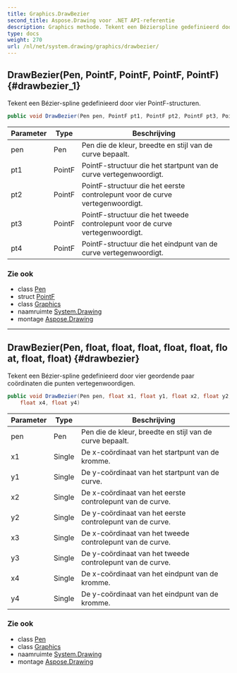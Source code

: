 ```yaml
---
title: Graphics.DrawBezier
second_title: Aspose.Drawing voor .NET API-referentie
description: Graphics methode. Tekent een Bézierspline gedefinieerd door vier PointFstructuren.
type: docs
weight: 270
url: /nl/net/system.drawing/graphics/drawbezier/
---
```

## DrawBezier(Pen, PointF, PointF, PointF, PointF) {#drawbezier_1}

Tekent een Bézier-spline gedefinieerd door vier PointF-structuren.

```csharp
public void DrawBezier(Pen pen, PointF pt1, PointF pt2, PointF pt3, PointF pt4)
```

| Parameter | Type | Beschrijving |
| --- | --- | --- |
| pen | Pen | Pen die de kleur, breedte en stijl van de curve bepaalt. |
| pt1 | PointF | PointF-structuur die het startpunt van de curve vertegenwoordigt. |
| pt2 | PointF | PointF-structuur die het eerste controlepunt voor de curve vertegenwoordigt. |
| pt3 | PointF | PointF-structuur die het tweede controlepunt voor de curve vertegenwoordigt. |
| pt4 | PointF | PointF-structuur die het eindpunt van de curve vertegenwoordigt. |

### Zie ook

* class [Pen](../../pen/)
* struct [PointF](../../pointf/)
* class [Graphics](../)
* naamruimte [System.Drawing](../../graphics/)
* montage [Aspose.Drawing](../../../)

---

## DrawBezier(Pen, float, float, float, float, float, float, float, float) {#drawbezier}

Tekent een Bézier-spline gedefinieerd door vier geordende paar coördinaten die punten vertegenwoordigen.

```csharp
public void DrawBezier(Pen pen, float x1, float y1, float x2, float y2, float x3, float y3, 
    float x4, float y4)
```

| Parameter | Type | Beschrijving |
| --- | --- | --- |
| pen | Pen | Pen die de kleur, breedte en stijl van de curve bepaalt. |
| x1 | Single | De x-coördinaat van het startpunt van de kromme. |
| y1 | Single | De y-coördinaat van het startpunt van de curve. |
| x2 | Single | De x-coördinaat van het eerste controlepunt van de curve. |
| y2 | Single | De y-coördinaat van het eerste controlepunt van de curve. |
| x3 | Single | De x-coördinaat van het tweede controlepunt van de curve. |
| y3 | Single | De y-coördinaat van het tweede controlepunt van de curve. |
| x4 | Single | De x-coördinaat van het eindpunt van de kromme. |
| y4 | Single | De y-coördinaat van het eindpunt van de kromme. |

### Zie ook

* class [Pen](../../pen/)
* class [Graphics](../)
* naamruimte [System.Drawing](../../graphics/)
* montage [Aspose.Drawing](../../../)


